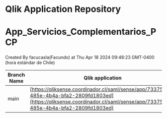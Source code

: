 # Qlik Application Repository 
# App_Servicios_Complementarios_PCP
### 
Created By facucasla(Facundo) at Thu Apr 18 2024 09:48:23 GMT-0400 (hora estándar de Chile)

Branch Name|Qlik application
---|---
main|[https://qliksense.coordinador.cl/saml/sense/app/73375c3d-485e-4b4a-bfa2-2809fd1803ed](https://qliksense.coordinador.cl/saml/sense/app/73375c3d-485e-4b4a-bfa2-2809fd1803ed)